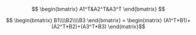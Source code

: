 
$$
\begin{bmatrix}
A1^T&A2^T&A3^T
\end{bmatrix}
$$

 
$$
\begin{bmatrix}
B1\\\\B2\\\\B3
\end{bmatrix}  = 
\begin{matrix}
(A1^T*B1)+(A2^T*B2)+(A3^T*B3)
\end{matrix}$$
